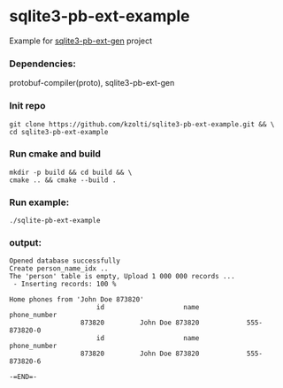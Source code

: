 # sqlite3-pb-ext-example
Example for [sqlite3-pb-ext-gen](https://github.com/kzolti/sqlite3-pb-ext-gen/) project
### Dependencies:  
protobuf-compiler(proto), sqlite3-pb-ext-gen  
### Init repo
```
git clone https://github.com/kzolti/sqlite3-pb-ext-example.git && \
cd sqlite3-pb-ext-example 
```

### Run cmake and build 
```
mkdir -p build && cd build && \
cmake .. && cmake --build .
```

### Run example:
```
./sqlite-pb-ext-example
```
### output:
```
Opened database successfully
Create person_name_idx ..
The 'person' table is empty, Upload 1 000 000 records ...
 - Inserting records: 100 %  

Home phones from 'John Doe 873820' 
                      id                    name            phone_number
                  873820         John Doe 873820            555-873820-0
                      id                    name            phone_number
                  873820         John Doe 873820            555-873820-6

-=END=-
```
